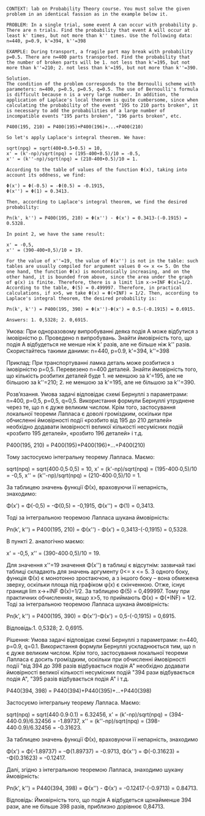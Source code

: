 ```
CONTEXT: lab on Probability Theory course. You must solve the given problem in an identical fassion as in the example below it.

PROBLEM: In a single trial, some event A can occur with probability p. There are n trials. Find the probability that event A will occur at least k' times, but not more than k'' times. Use the following data: n=440, p=0.9, k'=394, k''=398

EXAMPLE: During transport, a fragile part may break with probability p=0.5. There are n=400 parts transported. Find the probability that the number of broken parts will be 1. not less than k'=195, but not more than k''=210; 2. not less than k'=195, but not more than k''=390.

Solution.
The condition of the problem corresponds to the Bernoulli scheme with parameters: n=400, p=0.5, p=0.5, q=0.5. The use of Bernoulli's formula is difficult because n is a very large number. In addition, the application of Laplace's local theorem is quite cumbersome, since when calculating the probability of the event "195 to 210 parts broken", it is necessary to add the probabilities of a large number of incompatible events "195 parts broken", "196 parts broken", etc.

P400(195, 210) = P400(195)+P400(196)+...+P400(210)

So let's apply Laplace's integral theorem. We have:

sqrt(npq) = sqrt(400∙0.5∙0.5) = 10,
x' = (k'-np)/sqrt(npq) = (195-400∙0.5)/10 = -0.5,
x'' = (k''-np)/sqrt(npq) = (210-400∙0.5)/10 = 1.

According to the table of values of the function Φ(x), taking into account its oddness, we find:

Φ(x') = Φ(-0.5) = -Φ(0.5) = -0.1915,
Φ(x'') = Φ(1) = 0.3413.

Then, according to Laplace's integral theorem, we find the desired probability:

Pn(k', k'') = P400(195, 210) = Φ(x'') - Φ(x') = 0.3413-(-0.1915) = 0.5328.

In point 2, we have the same result:

x' = -0,5,
x'' = (390-400∙0,5)/10 = 19.

For the value of x''=19, the value of Φ(x'') is not in the table: such tables are usually compiled for argument values 0 <= x <= 5. On the one hand, the function Φ(x) is monotonically increasing, and on the other hand, it is bounded from above, since the area under the graph of φ(x) is finite. Therefore, there is a limit lim x->+INF Φ(x)=1/2. According to the table, Φ(5) = 0.499997. Therefore, in practical calculations, if x>5, we take Φ(x) = Φ(+INF) = 1/2. Then, according to Laplace's integral theorem, the desired probability is:

Pn(k', k'') = P400(195, 390) = Φ(x'')-Φ(x') = 0.5-(-0.1915) = 0.6915.

Answers: 1. 0,5328; 2. 0,6915.
```

Умова:
При одноразовому випробуванні деяка подія A може відбутися з імовірністю p. Проведено n випробувань. Знайти ймовірність того, що подія A відбудеться не менше ніж k' разів, але не більше ніж k'' разів. Скористайтесь такими даними: n=440, p=0.9, k'=394, k''=398

Приклад:
При транспортуванні ламка деталь може розбитися з імовірністю p=0,5. Перевезено n=400 деталей. Знайти ймовірність того, що кількість розбитих деталей буде 1. не меншою за k'=195, але не більшою за k''=210; 2. не меншою за k'=195, але не більшою за k''=390.

Розв’язання.
Умова задачі відповідає схемі Бернуллі з параметрами: n=400, p=0,5, p=0,5, q=0,5. Використання формули Бернуллі утруднене через те, що n є дуже великим числом. Крім того, застосування локальної теореми Лапласа є доволі громіздким, оскільки при обчисленні ймовірності події «розбито від 195 до 210 деталей» необхідно додавати імовірності великої кількості несумісних подій «розбито 195 деталей», «розбито 196 деталей» і т.д.

P400(195, 210) = P400(195)+P400(196)+...+P400(210)

Тому застосуємо інтегральну теорему Лапласа. Маємо:

sqrt(npq) = sqrt(400∙0,5∙0,5) = 10,
x' = (k'-np)/sqrt(npq) = (195-400∙0,5)/10 = -0,5,
x'' = (k''-np)/sqrt(npq) = (210-400∙0,5)/10 = 1.

За таблицею значень функції Φ(x), враховуючи її непарність, знаходимо:

Φ(x') = Φ(-0,5) = -Φ(0,5) = -0,1915,
Φ(x'') = Φ(1) = 0,3413.

Тоді за інтегральною теоремою Лапласа шукана ймовірність:

Pn(k', k'') = P400(195, 210) = Φ(x'') - Φ(x') = 0,3413-(-0,1915) = 0,5328.

В пункті 2. аналогічно маємо:

x' = -0,5,
x'' = (390-400∙0,5)/10 = 19.

Для значення x''=19 значення Φ(x'') в таблиці є відсутнім: зазвичай такі таблиці складають для значень аргументу 0<= x <= 5. З одного боку, функція Φ(x) є монотонно зростаючою, а з іншого боку – вона обмежена зверху, оскільки площа під графіком φ(x) є скінченною. Отже, існує границя lim x->+INF Φ(x)=1/2. За таблицею Φ(5) = 0,499997. Тому при практичних обчисленнях, якщо x>5, то приймають Φ(x) = Φ(+INF) = 1/2. Тоді за інтегральною теоремою Лапласа шукана ймовірність:

Pn(k', k'') = P400(195, 390) = Φ(x'')-Φ(x') = 0,5-(-0,1915) = 0,6915.

Відповідь:1. 0,5328; 2. 0,6915.

Рішення:
Умова задачі відповідає схемі Бернуллі з параметрами: n=440, p=0.9, q=0.1. Використання формули Бернуллі ускладнюється тим, що n є дуже великим числом. Крім того, застосування локальної теореми Лапласа є досить громіздким, оскільки при обчисленні ймовірності події "від 394 до 398 разів відбувається подія А" необхідно додавати ймовірності великої кількості несумісних подій "394 рази відбувається подія А", "395 разів відбувається подія А" і т.д.

P440(394, 398) = P440(394)+P440(395)+...+P440(398)

Застосуємо інтегральну теорему Лапласа. Маємо:

sqrt(npq) = sqrt(440∙0.9∙0.1) = 6.32456,
x' = (k'-np)/sqrt(npq) = (394-440∙0.9)/6.32456 = -1.89737,
x'' = (k''-np)/sqrt(npq) = (398-440∙0.9)/6.32456 = -0.31623.

За таблицею значень функції Φ(x), враховуючи її непарність, знаходимо

Φ(x') = Φ(-1.89737) = -Φ(1.89737) = -0.9713,
Φ(x'') = Φ(-0.31623) = -Φ(0.31623) = -0.12417.

Далі, згідно з інтегральною теоремою Лапласа, знаходимо шукану ймовірність:

Pn(k', k'') = P440(394, 398) = Φ(x'') - Φ(x') = -0.12417-(-0.9713) = 0.84713.

Відповідь: Ймовірність того, що подія A відбудеться щонайменше 394 рази, але не більше 398 разів, приблизно дорівнює 0,84713.
